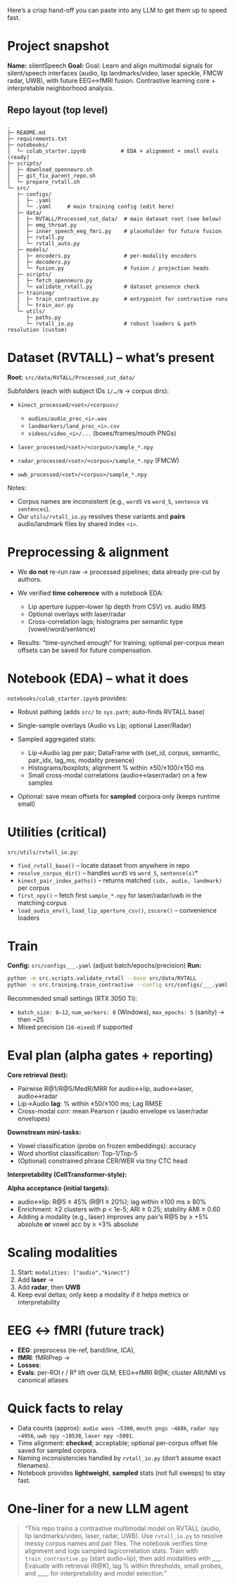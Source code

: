 Here’s a crisp hand-off you can paste into any LLM to get them up to speed fast.

# Project snapshot

**Name:** silentSpeech
**Goal:** Goal: Learn and align multimodal signals for silent/speech interfaces (audio, lip landmarks/video, laser speckle, FMCW radar, UWB), with future EEG↔fMRI fusion. Contrastive learning core + interpretable neighborhood analysis.

## Repo layout (top level)

```
.
├─ README.md
├─ requirements.txt
├─ notebooks/
│  └─ colab_starter.ipynb           # EDA + alignment + small evals (ready)
├─ scripts/
│  ├─ download_openneuro.sh
│  ├─ git_fix_parent_repo.sh
│  └─ prepare_rvtall.sh
└─ src/
   ├─ configs/
   │  ├─ .yaml
   │  └─ .yaml     # main training config (edit here)
   ├─ data/
   │  ├─ RVTALL/Processed_cut_data/  # main dataset root (see below)
   │  ├─ emg_throat.py
   │  ├─ inner_speech_eeg_fmri.py    # placeholder for future fusion
   │  ├─ rvtall.py
   │  └─ rvtall_auto.py
   ├─ models/
   │  ├─ encoders.py                 # per-modality encoders
   │  ├─ decoders.py
   │  └─ fusion.py                   # fusion / projection heads
   ├─ scripts/
   │  ├─ fetch_openneuro.py
   │  └─ validate_rvtall.py          # dataset presence check
   ├─ training/
   │  ├─ train_contrastive.py        # entrypoint for contrastive runs
   │  └─ train_asr.py
   └─ utils/
      ├─ paths.py
      └─ rvtall_io.py                # robust loaders & path resolution (custom)
```

# Dataset (RVTALL) – what’s present

**Root:** `src/data/RVTALL/Processed_cut_data/`

Subfolders (each with subject IDs `1/…/N` → corpus dirs):

* `kinect_processed/<set>/<corpus>/`

  * `audios/audio_proc_<i>.wav`
  * `landmarkers/land_proc_<i>.csv`
  * `videos/video_<i>/...` (boxes/frames/mouth PNGs)
* `laser_processed/<set>/<corpus>/sample_*.npy`
* `radar_processed/<set>/<corpus>/sample_*.npy` (FMCW)
* `uwb_processed/<set>/<corpus>/sample_*.npy`

Notes:

* Corpus names are inconsistent (e.g., `word5` vs `word_5`, `sentence` vs `sentences`).
* Our `utils/rvtall_io.py` resolves these variants and **pairs** audio/landmark files by shared index `<i>`.

# Preprocessing & alignment

* We **do not** re-run raw → processed pipelines; data already pre-cut by authors.
* We verified **time coherence** with a notebook EDA:

  * Lip aperture (upper–lower lip depth from CSV) vs. audio RMS
  * Optional overlays with laser/radar
  * Cross-correlation lags; histograms per semantic type (vowel/word/sentence)
* Results: “time-synched enough” for training; optional per-corpus mean offsets can be saved for future compensation.

# Notebook (EDA) – what it does

`notebooks/colab_starter.ipynb` provides:

* Robust pathing (adds `src/` to `sys.path`; auto-finds RVTALL base)
* Single-sample overlays (Audio vs Lip; optional Laser/Radar)
* Sampled aggregated stats:

  * Lip→Audio lag per pair; DataFrame with (set_id, corpus, semantic, pair_idx, lag_ms, modality presence)
  * Histograms/boxplots; alignment % within ±50/±100/±150 ms
  * Small cross-modal correlations (audio↔laser/radar) on a few samples
* Optional: save mean offsets for **sampled** corpora only (keeps runtime small)

# Utilities (critical)

`src/utils/rvtall_io.py`:

* `find_rvtall_base()` – locate dataset from anywhere in repo
* `resolve_corpus_dir()` – handles `word5` vs `word_5`, `sentence(s)`*
* `kinect_pair_index_paths()` – returns matched `(idx, audio, landmark)` per corpus
* `first_npy()` – fetch first `sample_*.npy` for laser/radar/uwb in the matching corpus
* `load_audio_env()`, `load_lip_aperture_csv()`, `zscore()` – convenience loaders

# Train

**Config:** `src/configs___.yaml` (adjust batch/epochs/precision)
**Run:**

```bash
python -m src.scripts.validate_rvtall --base src/data/RVTALL
python -m src.training.train_contrastive --config src/configs/___.yaml
```

Recommended small settings (RTX 3050 Ti):

* `batch_size: 8–12`, `num_workers: 0` (Windows), `max_epochs: 5` (sanity) → then ~25
* Mixed precision (`16-mixed`) if supported

# Eval plan (alpha gates + reporting)

**Core retrieval (test):**

* Pairwise R@1/R@5/MedR/MRR for audio↔lip, audio↔laser, audio↔radar
* Lip→Audio **lag**: % within ±50/±100 ms; Lag RMSE
* Cross-modal corr: mean Pearson r (audio envelope vs laser/radar envelopes)

**Downstream mini-tasks:**

* Vowel classification (probe on frozen embeddings): accuracy
* Word shortlist classification: Top-1/Top-5
* (Optional) constrained phrase CER/WER via tiny CTC head

**Interpretability (CellTransformer-style):**


**Alpha acceptance (initial targets):**

* audio↔lip: R@5 ≥ 45% (R@1 ≥ 20%); lag within ±100 ms ≥ 80%
* Enrichment: ≥2 clusters with p < 1e-5; ARI ≥ 0.25; stability AMI ≥ 0.60
* Adding a modality (e.g., laser) improves any pair’s R@5 by ≥ +5% absolute **or** vowel acc by ≥ +3% absolute

# Scaling modalities

1. Start: `modalities: ["audio","kinect"]`
2. Add **laser** →
3. Add **radar**, then **UWB**
4. Keep eval deltas; only keep a modality if it helps metrics or interpretability

# EEG ↔ fMRI (future track)

* **EEG**: preprocess (re-ref, band/line, ICA),
* **fMRI**: fMRIPrep →
* **Losses**: 
* **Evals**: per-ROI r / R² lift over GLM; EEG↔fMRI R@K; cluster ARI/NMI vs canonical atlases

# Quick facts to relay

* Data counts (approx): `audio wavs ~5300`, `mouth pngs ~468k`, `radar npy ~4956`, `uwb npy ~10538`, `laser npy ~5091`.
* Time alignment: **checked**; acceptable; optional per-corpus offset file saved for sampled corpora.
* Naming inconsistencies handled by `rvtall_io.py` (don’t assume exact filenames).
* Notebook provides **lightweight**, **sampled** stats (not full sweeps) to stay fast.

# One-liner for a new LLM agent

> “This repo trains a contrastive multimodal model on RVTALL (audio, lip landmarks/video, laser, radar, UWB). Use `rvtall_io.py` to resolve messy corpus names and pair files. The notebook verifies time alignment and logs sampled lag/correlation stats. Train with `train_contrastive.py` (start audio+lip), then add modalities with ___. Evaluate with retrieval (R@K), lag % within thresholds, small probes, and ____ for interpretability and model selection.”
